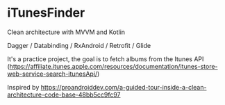 # iTunesFinder

Clean architecture with MVVM and Kotlin

Dagger / Databinding / RxAndroid / Retrofit / Glide

It's a practice project, the goal is to fetch albums from the Itunes API (https://affiliate.itunes.apple.com/resources/documentation/itunes-store-web-service-search-itunesApi/)

Inspired by https://proandroiddev.com/a-guided-tour-inside-a-clean-architecture-code-base-48bb5cc9fc97

